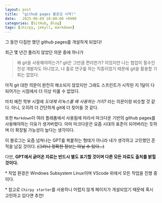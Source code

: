 ```yaml
---
layout: post
title:  "github pages 블로깅 시작!"
date:   2025-06-09 10:00:00 +0900
categories: [GitHub, Blog]
tags: [chirpy, jekyll, markdown]
---
```


그 동안 다짐만 했던 github pages를 개설하게 되었다!

최근 몇 년간 풀리지 않았던 의문 중에 하나가
> 왜 git을 사용해야하는가? git은 그만큼 편리한가?
이었지만 나는 협업이 필수인 진성 개발자도 아니었고, 나 홀로 연구를 하는 직종이었기 때문에 git을 활용할 기회는 없었다.

아직 git 대한 의문이 완전히 해소되지 않았지만 그래도 스프린트가 시작된 지 1달이 다 되어가는 시점에서 더 이상 미룰 수 없었다.

마치 예전 학부 시절에 *도대체 리눅스를 왜 사용하는 거지?* 라는 의문이랑 비슷할 것 같다. 아니, 오히려 더 간단하게 git에 더 젖어들 것 같다.

또한 `Markdown`이 여러 플래폼에서 사용됨에 따라서 마크다운 기반의 github pages를 사용해야하는 이유가 생겨버렸다. 아마 마크다운은 요즘 시대의 표준이 되어버리는 듯하며 더 확장될 가능성이 높다는 생각이다.

이 블로그는 요즘 넘쳐나는 GPT를 복붙하는 형태가 아니라 내가 생각하고 고민했던 흔적을 남길 것이다. ~~(그러니 정확한 정보는 아닐 수 있다...)~~

다만, **GPT에서 긁어온 자료는 반드시 별도 표기할 것이며 다른 모든 자료도 출처를 밝힐 것이다.**

 
\* 작업 환경은 Windows Subsystem Linux이며 VScode 위에서 모든 작업을 진행 중이다.

\* 참고로 `Chirpy starter`를 사용하니 어렵지 않게 페이지가 개설되었기 때문에 혹시 고민하고 있다면 추천!